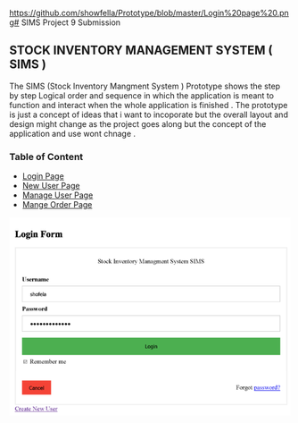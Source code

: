 https://github.com/showfella/Prototype/blob/master/Login%20page%20.png# SIMS Project 9 Submission
 ## STOCK INVENTORY MANAGEMENT SYSTEM ( SIMS )                            
 The SIMS (Stock Inventory Mangment System ) Prototype shows the step by step Logical order and sequence in which the application is meant to function and interact when the whole application is finished .
The prototype is just a concept of ideas that i want to incoporate but the overall layout and design might change as the project goes along but the concept of the application and use wont chnage .


   


### Table of Content

* [Login Page ]()
* [New User Page](https://github.com/showfella/Prototype/blob/master/New%20%20user.png)
* [Manage User Page](https://github.com/showfella/Prototype/blob/master/Manage%20Users.png)
* [Mange Order Page](https://github.com/showfella/Prototype/blob/master/Add%20and%20Manage%20Order.png)


![](https://github.com/showfella/Prototype/blob/master/Login%20page%20.png)
